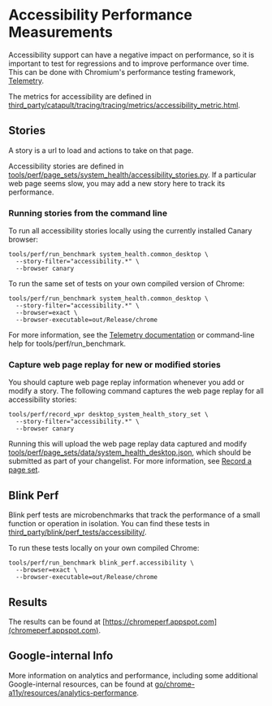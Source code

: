 # Accessibility Performance Measurements

Accessibility support can have a negative impact on performance, so it is
important to test for regressions and to improve performance over time. This can
be done with Chromium's performance testing framework,
[Telemetry](https://chromium.googlesource.com/catapult/+/HEAD/telemetry/README.md).

The metrics for accessibility are defined in
[third_party/catapult/tracing/tracing/metrics/accessibility_metric.html](https://cs.chromium.org/chromium/src/third_party/catapult/tracing/tracing/metrics/accessibility_metric.html).

## Stories

A story is a url to load and actions to take on that page.

Accessibility stories are defined in
[tools/perf/page_sets/system_health/accessibility_stories.py](https://cs.chromium.org/chromium/src/tools/perf/page_sets/system_health/accessibility_stories.py).
If a particular web page seems slow, you may add a new story here to track its
performance.

### Running stories from the command line

To run all accessibility stories locally using the currently installed Canary
browser:

```shell
tools/perf/run_benchmark system_health.common_desktop \
  --story-filter="accessibility.*" \
  --browser canary
```

To run the same set of tests on your own compiled version of Chrome:

```shell
tools/perf/run_benchmark system_health.common_desktop \
  --story-filter="accessibility.*" \
  --browser=exact \
  --browser-executable=out/Release/chrome
```

For more information, see the
[Telemetry documentation](https://github.com/catapult-project/catapult/blob/main/telemetry/docs/run_benchmarks_locally.md)
or command-line help for tools/perf/run_benchmark.

### Capture web page replay for new or modified stories

You should capture web page replay information whenever you add or modify a
story. The following command captures the web page replay for all accessibility
stories:

```shell
tools/perf/record_wpr desktop_system_health_story_set \
  --story-filter="accessibility.*" \
  --browser canary
```

Running this will upload the web page replay data captured and modify
[tools/perf/page_sets/data/system_health_desktop.json](https://cs.chromium.org/chromium/src/tools/perf/page_sets/data/system_health_desktop.json),
which should be submitted as part of your changelist. For more information, see
[Record a page set](https://sites.google.com/a/chromium.org/dev/developers/telemetry/record_a_page_set).

## Blink Perf

Blink perf tests are microbenchmarks that track the performance of a small
function or operation in isolation. You can find these tests in
[third_party/blink/perf_tests/accessibility/](https://cs.chromium.org/chromium/src/third_party/blink/perf_tests/accessibility/).

To run these tests locally on your own compiled Chrome:

```shell
tools/perf/run_benchmark blink_perf.accessibility \
  --browser=exact \
  --browser-executable=out/Release/chrome
```

## Results

The results can be found at
[https://chromeperf.appspot.com](chromeperf.appspot.com).

## Google-internal Info

More information on analytics and performance, including some additional
Google-internal resources, can be found at
[go/chrome-a11y/resources/analytics-performance](http://go/chrome-a11y/resources/analytics-performance).
